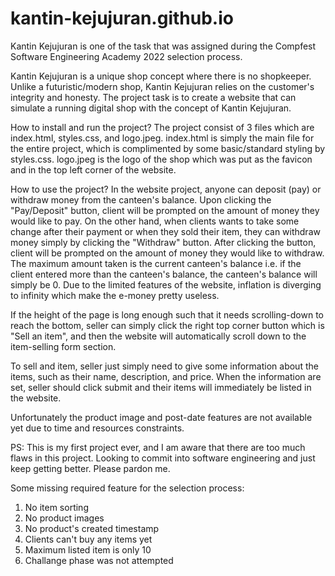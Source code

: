 # kantin-kejujuran.github.io


Kantin Kejujuran is one of the task that was assigned during the Compfest Software Engineering Academy 2022 selection process.

Kantin Kejujuran is a unique shop concept where there is no shopkeeper. Unlike a futuristic/modern shop, Kantin Kejujuran relies on the customer's integrity and honesty. The project task is to create a website that can simulate a running digital shop with the concept of Kantin Kejujuran.

How to install and run the project?
The project consist of 3 files which are index.html, styles.css, and logo.jpeg.
index.html is simply the main file for the entire project, which is complimented by some basic/standard styling by styles.css. logo.jpeg is the logo of the shop which was put as the favicon and in the top left corner of the website.

How to use the project?
In the website project, anyone can deposit (pay) or withdraw money from the canteen's balance.
Upon clicking the "Pay/Deposit" button, client will be prompted on the amount of money they would like to pay. 
On the other hand, when clients wants to take some change after their payment or when they sold their item, they can withdraw money simply by clicking the "Withdraw" button. After clicking the button, client will be prompted on the amount of money they would like to withdraw. The maximum amount taken is the current canteen's balance i.e. if the client entered more than the canteen's balance, the canteen's balance will simply be 0. Due to the limited features of the website, inflation is diverging to infinity which make the e-money pretty useless.

If the height of the page is long enough such that it needs scrolling-down to reach the bottom, seller can simply click the right top corner button which is "Sell an item", and then the website will automatically scroll down to the item-selling form section.

To sell and item, seller just simply need to give some information about the items, such as their name, description, and price. When the information are set, seller should click submit and their items will immediately be listed in the website.

Unfortunately the product image and post-date features are not available yet due to time and resources constraints.


PS: 
This is my first project ever, and I am aware that there are too much flaws in this project. Looking to commit into software engineering and just keep getting better. Please pardon me.

Some missing required feature for the selection process:
1. No item sorting
2. No product images
3. No product's created timestamp
4. Clients can't buy any items yet
5. Maximum listed item is only 10
6. Challange phase was not attempted
